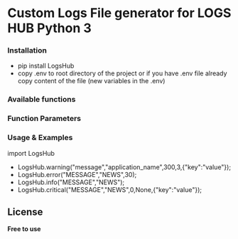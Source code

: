 # Custom Logs File generator for LOGS HUB Python 3

### Installation

- pip install LogsHub
- copy .env to root directory of the project or if you have .env file already copy content of the file (new variables in the .env)

### Available functions 


### Function Parameters




### Usage & Examples
import LogsHub

- LogsHub.warning("message","application_name",300,3,{"key":"value"});
- LogsHub.error("MESSAGE","NEWS",30);
- LogsHub.info("MESSAGE","NEWS");
- LogsHub.critical("MESSAGE","NEWS",0,None,{"key":"value"});


License
----

**Free to use**